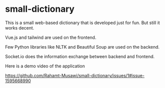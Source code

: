 # small-dictionary
This is a small web-based dictionary that is developed just for fun. But still it works decent.

Vue.js and tailwind are used on the frontend.

Few Python libraries like NLTK and Beautiful Soup are used on the backend. 

Socket.io does the information exchange between backend and frontend. 


Here is a demo video of the application

https://github.com/Rahamt-Musawi/small-dictionary/issues/1#issue-1595668990
